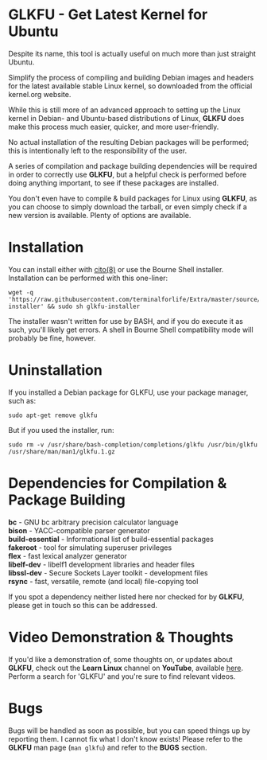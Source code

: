 # GLKFU - Get Latest Kernel for Ubuntu

Despite its name, this tool is actually useful on much more than just straight Ubuntu.

Simplify the process of compiling and building Debian images and headers for the latest available stable Linux kernel, so downloaded from the official kernel.org website.

While this is still more of an advanced approach to setting up the Linux kernel in Debian- and Ubuntu-based distributions of Linux, **GLKFU** does make this process much easier, quicker, and more user-friendly.

No actual installation of the resulting Debian packages will be performed; this is intentionally left to the responsibility of the user.

A series of compilation and package building dependencies will be required in order to correctly use **GLKFU**, but a helpful check is performed before doing anything important, to see if these packages are installed.

You don't even have to compile & build packages for Linux using **GLKFU**, as you can choose to simply download the tarball, or even simply check if a new version is available. Plenty of options are available.

# Installation

You can install either with [cito(8)](https://github.com/terminalforlife/Extra/tree/master/source/cito) or use the Bourne Shell installer. Installation can be performed with this one-liner:

```
wget -q 'https://raw.githubusercontent.com/terminalforlife/Extra/master/source/glkfu/glkfu-installer' && sudo sh glkfu-installer
```

The installer wasn't written for use by BASH, and if you do execute it as such, you'll likely get errors. A shell in Bourne Shell compatibility mode will probably be fine, however.

# Uninstallation

If you installed a Debian package for GLKFU, use your package manager, such as:

```
sudo apt-get remove glkfu
```

But if you used the installer, run:

```
sudo rm -v /usr/share/bash-completion/completions/glkfu /usr/bin/glkfu /usr/share/man/man1/glkfu.1.gz
```

# Dependencies for Compilation & Package Building

**bc** - GNU bc arbitrary precision calculator language\
**bison** - YACC-compatible parser generator\
**build-essential** - Informational list of build-essential packages\
**fakeroot** - tool for simulating superuser privileges\
**flex** - fast lexical analyzer generator\
**libelf-dev** - libelf1 development libraries and header files\
**libssl-dev** - Secure Sockets Layer toolkit - development files\
**rsync** - fast, versatile, remote (and local) file-copying tool

If you spot a dependency neither listed here nor checked for by **GLKFU**, please get in touch so this can be addressed.

# Video Demonstration & Thoughts

If you'd like a demonstration of, some thoughts on, or updates about **GLKFU**, check out the **Learn Linux** channel on **YouTube**, available [here](https://www.youtube.com/c/learnlinux). Perform a search for 'GLKFU' and you're sure to find relevant videos.

# Bugs

Bugs will be handled as soon as possible, but you can speed things up by reporting them. I cannot fix what I don't know exists! Please refer to the **GLKFU** man page (`man glkfu`) and refer to the **BUGS** section.
